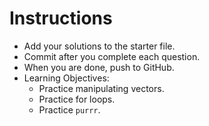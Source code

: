 # Instructions

- Add your solutions to the starter file.
- Commit after you complete each question.
- When you are done, push to GitHub.
- Learning Objectives:
  - Practice manipulating vectors.
  - Practice for loops.
  - Practice `purrr`.
